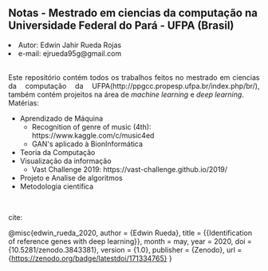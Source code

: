 <h2> Notas - Mestrado em ciencias da computação na Universidade Federal do Pará - UFPA (Brasil) </h2>

<li> Autor: Edwin Jahir Rueda Rojas </li>
<li> e-mail: ejrueda95g@gmail.com </li>
<br>
<p align="justify"> Este repositório contém todos os trabalhos feitos no mestrado em ciencias da computação da
UFPA(http://ppgcc.propesp.ufpa.br/index.php/br/), também contém projeitos na área de <i>machine learning</i> e <i> deep learning</i>.

<br>
Matérias:
<ul>
<li> Aprendizado de Máquina
<ul>
<li> Recognition of genre of music (4th): https://www.kaggle.com/c/music4ed </li>
<li> GAN's aplicado à BionInformática</li>
</ul>
<li> Teoria da Computação </li>
<li>Visualização da informação
<ul> <li> Vast Challenge 2019: https://vast-challenge.github.io/2019/ </li></ul></li>
<li> Projeto e Analise de algoritmos </li>
<li> Metodologia científica </li>
</ul>
<br>

cite:

@misc{edwin_rueda_2020,
    author       = {Edwin Rueda},
    title        = {{Identification of reference genes with deep learning}},
    month        = may,
    year         = 2020,
    doi          = {10.5281/zenodo.3843381},
    version      = {1.0},
    publisher    = {Zenodo},
    url          = {https://zenodo.org/badge/latestdoi/171334765}
    }
